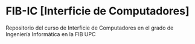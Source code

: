 # FIB-IC [Interficie de Computadores]
Repositorio del curso de Interficie de Computadores en el grado de Ingeniería Informática en la FIB UPC
